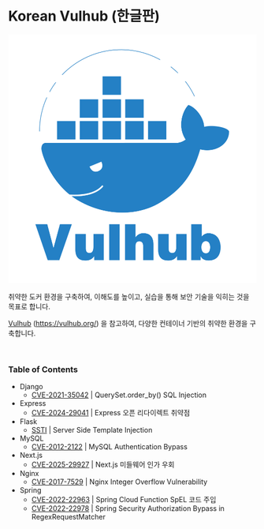 # Korean Vulhub (한글판)

![logo](./README.assets/logo.svg)

취약한 도커 환경을 구축하여, 이해도를 높이고, 실습을 통해 보안 기술을 익히는 것을 목표로 합니다.

[Vulhub](https://github.com/vulhub/vulhub) (<https://vulhub.org/>) 을 참고하여, 다양한 컨테이너 기반의 취약한 환경을 구축합니다.

<br/>

### Table of Contents

- Django
  - [CVE-2021-35042](./Django/CVE-2021-35042/README.md) | QuerySet.order_by() SQL Injection
- Express
  - [CVE-2024-29041](./Express/CVE-2024-29041/README.md) | Express 오픈 리다이렉트 취약점
- Flask
  - [SSTI](./Flask/SSTI/README.md) | Server Side Template Injection
- MySQL
  - [CVE-2012-2122](./MySQL/CVE-2012-2122/README.md) | MySQL Authentication Bypass
- Next.js
  - [CVE-2025-29927](./Next.js/CVE-2025-29927/README.md) | Next.js 미들웨어 인가 우회
- Nginx
  - [CVE-2017-7529](./Nginx/CVE-2017-7529/README.md) | Nginx Integer Overflow Vulnerability
- Spring
  - [CVE-2022-22963](./Spring/CVE-2022-22963/README.md) | Spring Cloud Function SpEL 코드 주입
  - [CVE-2022-22978](./Spring/CVE-2022-22978/README.md) | Spring Security Authorization Bypass in RegexRequestMatcher
